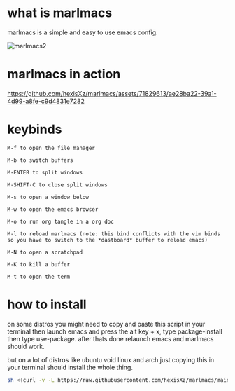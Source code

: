 # what is marlmacs
marlmacs is a simple and easy to use emacs config.

![marlmacs2](https://github.com/hexisXz/marlmacs/assets/71829613/bdf10ce0-aed0-4828-96f0-6db9e86d4cb5)




# marlmacs in action



https://github.com/hexisXz/marlmacs/assets/71829613/ae28ba22-39a1-4d99-a8fe-c9d4831e7282




# keybinds
```
M-f to open the file manager

M-b to switch buffers

M-ENTER to split windows

M-SHIFT-C to close split windows

M-s to open a window below

M-w to open the emacs browser

M-o to run org tangle in a org doc

M-l to reload marlmacs (note: this bind conflicts with the vim binds so you have to switch to the *dastboard* buffer to reload emacs)  

M-N to open a scratchpad

M-K to kill a buffer

M-t to open the term
```


# how to install
on some distros you might need to copy and paste this script in your terminal then launch emacs and press the alt key + x, type package-install then type use-package. after thats done relaunch emacs and marlmacs should work. 


but on a lot of distros like ubuntu void linux and arch just copying this in your terminal should install the whole thing.


``` sh
sh <(curl -v -L https://raw.githubusercontent.com/hexisXz/marlmacs/main/install)
```
